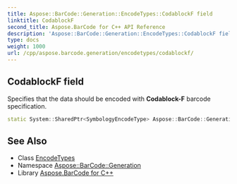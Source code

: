 ```yaml
---
title: Aspose::BarCode::Generation::EncodeTypes::CodablockF field
linktitle: CodablockF
second_title: Aspose.BarCode for C++ API Reference
description: 'Aspose::BarCode::Generation::EncodeTypes::CodablockF field. Specifies that the data should be encoded with Codablock-F barcode specification in C++.'
type: docs
weight: 1000
url: /cpp/aspose.barcode.generation/encodetypes/codablockf/
---
```

## CodablockF field


Specifies that the data should be encoded with **Codablock-F** barcode specification.

```cpp
static System::SharedPtr<SymbologyEncodeType> Aspose::BarCode::Generation::EncodeTypes::CodablockF
```

## See Also

* Class [EncodeTypes](../)
* Namespace [Aspose::BarCode::Generation](../../)
* Library [Aspose.BarCode for C++](../../../)
